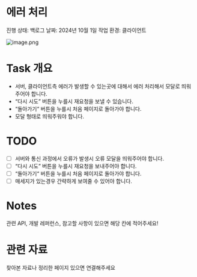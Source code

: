 # 에러 처리

진행 상태: 백로그
날짜: 2024년 10월 1일
작업 환경: 클라이언트

![image.png](%E1%84%8B%E1%85%A6%E1%84%85%E1%85%A5%20%E1%84%8E%E1%85%A5%E1%84%85%E1%85%B5%20e7cdfd32d6094d9a85081b625a478b7f/image.png)

# Task 개요

- 서버, 클라이언트측 에러가 발생할 수 있는곳에 대해서 에러 처리해서 모달로 띄워주어야 합니다.
- “다시 시도” 버튼을 누를시 재요청을 보낼 수 있습니다.
- “돌아가기“ 버튼을 누를시 처음 페이지로 돌아가야 합니다.
- 모달 형태로 띄워주워야 합니다.

# TODO

- [ ]  서버와 통신 과정에서 오류가 발생시 오류 모달을 띄워주어야 합니다.
- [ ]  “다시 시도” 버튼을 누를시 재요청을 보내주어야 합니다.
- [ ]  “돌아가기“ 버튼을 누를시 처음 페이지로 돌아가야 합니다.
- [ ]  매세지가 있는경우 간략하게 보여줄 수 있어야 합니다.

# Notes

관련 API, 개발 레퍼런스, 참고할 사항이 있으면 해당 칸에 적어주세요!

# 관련 자료

찾아본 자료나 정리한 페이지 있으면 연결해주세요